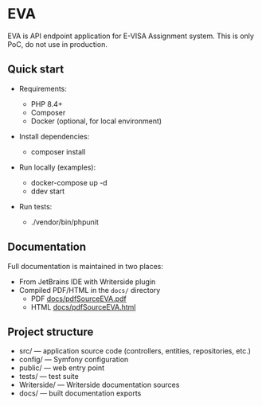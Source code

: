# EVA

EVA is API endpoint application for E-VISA Assignment system. This is only PoC, do not use in production.

## Quick start

- Requirements:
  - PHP 8.4+
  - Composer
  - Docker (optional, for local environment)

- Install dependencies:
  - composer install

- Run locally (examples):
  - docker-compose up -d
  - ddev start

- Run tests:
  - ./vendor/bin/phpunit

## Documentation

Full documentation is maintained in two places:

- From JetBrains IDE with Writerside plugin
- Compiled PDF/HTML in the `docs/` directory
  - PDF [docs/pdfSourceEVA.pdf](docs/pdfSourceEVA.pdf) 
  - HTML [docs/pdfSourceEVA.html](docs/index.html)

## Project structure

- src/ — application source code (controllers, entities, repositories, etc.)
- config/ — Symfony configuration
- public/ — web entry point
- tests/ — test suite
- Writerside/ — Writerside documentation sources
- docs/ — built documentation exports

